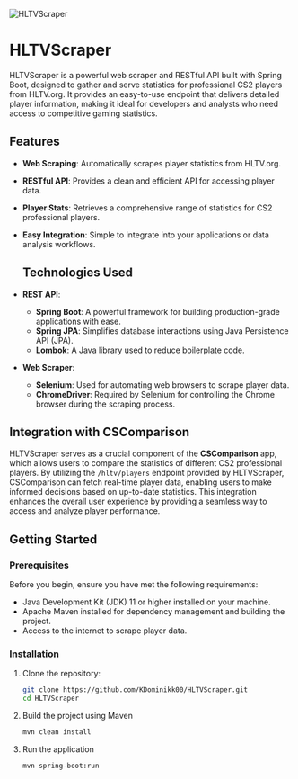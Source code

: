 

![HLTVScraper](https://i.imgur.com/x8nwTXl.png)

# HLTVScraper

HLTVScraper is a powerful web scraper and RESTful API built with Spring Boot, designed to gather and serve statistics for professional CS2 players from HLTV.org. It provides an easy-to-use endpoint that delivers detailed player information, making it ideal for developers and analysts who need access to competitive gaming statistics.

## Features

- **Web Scraping**: Automatically scrapes player statistics from HLTV.org.
- **RESTful API**: Provides a clean and efficient API for accessing player data.
- **Player Stats**: Retrieves a comprehensive range of statistics for CS2 professional players.
- **Easy Integration**: Simple to integrate into your applications or data analysis workflows.

  ## Technologies Used

- **REST API**:
  - **Spring Boot**: A powerful framework for building production-grade applications with ease.
  - **Spring JPA**: Simplifies database interactions using Java Persistence API (JPA).
  - **Lombok**: A Java library used to reduce boilerplate code.

- **Web Scraper**:
  - **Selenium**: Used for automating web browsers to scrape player data.
  - **ChromeDriver**: Required by Selenium for controlling the Chrome browser during the scraping process.

## Integration with CSComparison

HLTVScraper serves as a crucial component of the **CSComparison** app, which allows users to compare the statistics of different CS2 professional players. By utilizing the `/hltv/players` endpoint provided by HLTVScraper, CSComparison can fetch real-time player data, enabling users to make informed decisions based on up-to-date statistics. This integration enhances the overall user experience by providing a seamless way to access and analyze player performance.

## Getting Started

### Prerequisites

Before you begin, ensure you have met the following requirements:

- Java Development Kit (JDK) 11 or higher installed on your machine.
- Apache Maven installed for dependency management and building the project.
- Access to the internet to scrape player data.

### Installation

1. Clone the repository:

   ```bash
   git clone https://github.com/KDominikk00/HLTVScraper.git
   cd HLTVScraper

2. Build the project using Maven

    ```bash
    mvn clean install

3. Run the application
    ```bash
    mvn spring-boot:run

